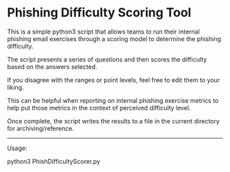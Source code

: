 # Phishing Difficulty Scoring Tool

This is a simple python3 script that allows teams to run their internal phishing email exercises through a scoring model to determine the phishing difficulty.

The script presents a series of questions and then scores the difficulty based on the answers selected.

If you disagree with the ranges or point levels, feel free to edit them to your liking.

This can be helpful when reporting on internal phishing exercise metrics to help put those metrics in the context of perceived difficulty level.

Once complete, the script writes the results to a file in the current directory for archiving/reference.

-------------------------

Usage:

python3 PhishDifficultyScorer.py
